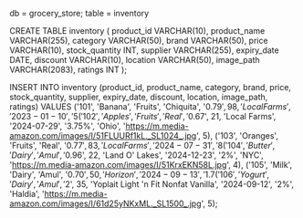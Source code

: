db = grocery_store;
table = inventory 

CREATE TABLE inventory (
    product_id VARCHAR(10),
    product_name VARCHAR(255),
    category VARCHAR(50),
    brand VARCHAR(50),
    price VARCHAR(10),
    stock_quantity INT,
    supplier VARCHAR(255),
    expiry_date DATE,
    discount VARCHAR(10),
    location VARCHAR(50),
    image_path VARCHAR(2083),
    ratings INT
);


INSERT INTO inventory (product_id, product_name, category, brand, price, stock_quantity, supplier, expiry_date, discount, location, image_path, ratings)
VALUES
('101', 'Banana', 'Fruits', 'Chiquita', '$0.79', 98, 'Local Farms', '2023-01-10', '5%', 'Aisle 1', 'https://m.media-amazon.com/images/I/51Y0PF2A1bL._SX300_SY300_QL70_ML2_.jpg', 3),
('102', 'Apples', 'Fruits', 'Real', '$0.67', 21, 'Local Farms', '2024-07-29', '3.75%', 'Ohio', 'https://m.media-amazon.com/images/I/51FLUURf1kL._SL1024_.jpg', 5),
('103', 'Oranges', 'Fruits', 'Real', '$0.77', 83, 'Local Farms', '2024-07-31', '8%', 'NYC', 'https://m.media-amazon.com/images/I/71S39VbEUJL._SL1500_.jpg', 2),
('104', 'Butter', 'Dairy', 'Amul', '$0.96', 22, 'Land O\' Lakes', '2024-12-23', '2%', 'NYC', 'https://m.media-amazon.com/images/I/51KrxEKN58L.jpg', 4),
('105', 'Milk', 'Dairy', 'Amul', '$0.70', 50, 'Horizon', '2024-09-13', '1.7%', 'Kolkata', 'https://m.media-amazon.com/images/I/41qYzVy0UwL.jpg', 1),
('106', 'Yogurt', 'Dairy', 'Amul', '$2', 35, 'Yoplait Light \'n Fit Nonfat Vanilla', '2024-09-12', '2%', 'Haldia', 'https://m.media-amazon.com/images/I/61d25yNKxML._SL1500_.jpg', 5);
